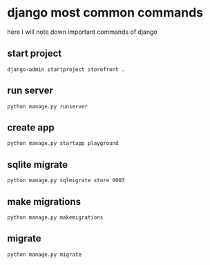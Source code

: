 # django most common commands
here I will note down important commands of django

## start project
`django-admin startproject storefront .`

## run server
`python manage.py runserver`

## create app
`python manage.py startapp playground`

## sqlite migrate
`python manage.py sqlmigrate store 0003`



## make migrations
`python manage.py makemigrations`

## migrate
`python manage.py migrate`